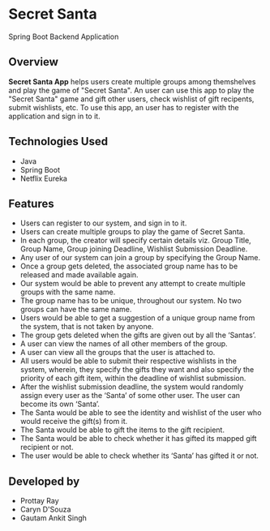 # Secret Santa

Spring Boot Backend Application


## Overview


**Secret Santa App** helps users create multiple groups among themshelves and play the game of "Secret Santa". An user can use this app to play the "Secret Santa" game and gift other users, check wishlist of gift recipents, submit wishlists, etc. To use this app, an user has to register with the application and sign in to it.


## Technologies Used


* Java 
* Spring Boot
* Netflix Eureka


## Features


* Users can register to our system, and sign in to it.
* Users can create multiple groups to play the game of Secret Santa.
* In each group, the creator will specify certain details viz. Group Title, Group Name, Group joining Deadline, Wishlist Submission Deadline.
* Any user of our system can join a group by specifying the Group Name.
* Once a group gets deleted, the associated group name has to be released and made available again.
* Our system would be able to prevent any attempt to create multiple groups with the same name.
* The group name has to be unique, throughout our system. No two groups can have the same name.
* Users would be able to get a suggestion of a unique group name from the system, that is not taken by anyone.
* The group gets deleted when the gifts are given out by all the ‘Santas’.
* A user can view the names of all other members of the group.
* A user can view all the groups that the user is attached to.
* All users would be able to submit their respective wishlists in the system, wherein, they specify the gifts they want and also specify the priority of each gift item, within the deadline of wishlist submission.
* After the wishlist submission deadline, the system would randomly assign every user as the ‘Santa’ of some other user. The user can become its own ‘Santa’.
* The Santa would be able to see the identity and wishlist of the user who would receive the gift(s) from it.
* The Santa would be able to gift the items to the gift recipient.
* The Santa would be able to check whether it has gifted its mapped gift recipient or not.
* The user would be able to check whether its ‘Santa’ has gifted it or not.



## Developed by


* Prottay Ray
* Caryn D'Souza
* Gautam Ankit Singh

